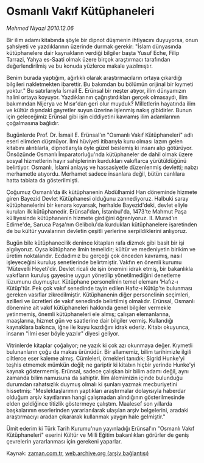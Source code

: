 # Osmanlı Vakıf       Kütüphaneleri

*Mehmed Niyazi 2010.12.06*

<td class="columnist-detail">
<p>Bir ilim adamı kitabında şöyle bir dipnot düşmenin ihtiyacını duyuyorsa, onun şahsiyeti ve yazdıklarının üzerinde durmak gerekir: "İslam dünyasında kütüphanelere dair kaynakların verdiği bilgiler başta Yusuf Eche, Filip Tarrazi, Yahya es-Saati olmak üzere birçok araştırmacı tarafından değerlendirilmiş ve bu konuda yüzlerce makale yazılmıştır.</p>
<p>
<div id="haberMetinDiv">
<p>Benim burada yaptığım, ağırlıklı olarak araştırmacıların ortaya çıkardığı bilgileri nakletmekten ibarettir. Bu bakımdan bu bölümün orijinal bir kıymeti yoktur." Bu satırlarıyla İsmail E. Erünsal bir neşter atıyor, ilim dünyamızın halini ortaya koyuyor. Yazdıklarının çağrıştırdıkları gerçek olmasaydı, ilim bakımından Nijerya ve Mısır'dan geri olur muyduk? Milletlerin hayatında ilim ve kültür dışındaki gayretler suyun üzerine işlenmiş nakış gibidirler. Bunun için geleceğimiz Erünsal gibi işin ciddiyetini kavramış ilim adamlarının çoğalmasına bağlıdır.
<p> Bugünlerde Prof. Dr. İsmail E. Erünsal'ın "Osmanlı Vakıf Kütüphaneleri" adlı eseri elimden düşmüyor. İlmi hüviyeti itibarıyla kuru olması lazım gelen kitabını alıntılarla, dipnotlarıyla öyle güzel beslemiş ki insanı alıp götürüyor. Önsözünde Osmanlı İmparatorluğu'nda kütüphaneler de dahil olmak üzere sosyal hizmetlerin hayır sahiplerinin kurdukları vakıflarca yürütüldüğünü belirtiyor. Osmanlı, İslami anlayış ve hassasiyetle düzenlenmiş devletti; nabzı merhametle atıyordu. Merhamet sadece insanlara değil, bütün canlılara hatta tabiata da gösterilmişti.
<p> Çoğumuz Osmanlı'da ilk kütüphanenin Abdülhamid Han döneminde hizmete giren Bayezid Devlet Kütüphanesi olduğunu zannediyoruz. Halbuki saray kütüphanelerini bir kenara koyarsak, herhalde Bayezid'deki, devlet eliyle kurulan ilk kütüphanedir. Erünsal'dan, İstanbul'da, 1473'te Mahmut Paşa külliyesinde kütüphanenin hizmete girdiğini öğreniyoruz. II. Murad'ın Edirne'de, Saruca Paşa'nın Gelibolu'da kurdukları kütüphanelere işaretinden de bu kültür yuvalarının devletin çeşitli yerlerine serpildiklerini anlıyoruz.
<p> Bugün bile kütüphanecilik denince kitapları rafa dizmek gibi basit bir işi algılıyoruz. Oysa kütüphane ilmin temelidir; kültür ve medeniyetin birikim ve üretim noktalarıdır. Ecdadımız bu gerçeği çok önceden kavramış, nasıl işleyeceğini kuruluş senetlerinde belirtmiştir. Vakfın en önemli kurumu 'Mütevelli Heyeti'dir. Devlet ricali de işin önemini idrak etmiş, bir bakanlıkla vakıfların kuruluş gayesine uygun yönetilip yönetilmediğini denetleme lüzumunu duymuştur. Kütüphane personelinin temel elemanı 'Hafız-ı Kütüp'tür. Pek çok vakıf senedinde tayin edilen Hafız-ı Kütüp'te bulunması gereken vasıflar zikredilmiştir. Kütüphanenin diğer personelinin seçimleri, azilleri ve ücretleri de vakıf senedinde belirtilmiş olmalıdır. Erünsal, Osmanlı dönemine ait vakıf kütüphaneleri hakkında genel bilgiler vermekle yetinmemiş, önemli kütüphaneleri ele almış; çalışan elemanlarına, maaşlarına, hizmet gün ve saatlerine dair bilgiler vermiş. Kullandığı kaynaklara bakınca, iğne ile kuyu kazdığını idrak ederiz. Kitabı okuyunca, insanın "İlmi eser böyle yazılır" diyesi geliyor.
<p> Vitrinlerde kitaplar çoğalıyor; ne yazık ki çok azı okunmaya değer. Kıymetli bulunanların çoğu da makas ürünüdür. Bir allamemiz, bilim tarihimizle ilgili ciltlerce eser kaleme almış. Cümleleri, örnekleri tanıdık; Sigrid Hunke'yi teşhis etmemek mümkün değil; ne gariptir ki kitabın hiçbir yerinde Hunke'yi kaynak göstermemiş. Erünsal, sadece çalışkan bir bilim adamı değil, aynı zamanda bilim namusuna da sahiptir. İlim âlemimizin içinde bulunduğu durumdan rahatsızlık duymuş olmalı ki şunları yazmak mecburiyetini hissetmiş: "Meslektaşlarımın yaptıkları araştırmalar dolayısıyla haberdar olduğum arşiv kayıtlarının hangi çalışmadan alındığının gösterilmesinde elden geldiğince titizlik göstermeye çalıştım. Maalesef son yıllarda başkalarının eserlerinden yararlanılarak ulaşılan arşiv belgelerini, aradaki araştırmacıyı aradan çıkararak kullanmak yaygın hale gelmiştir."
<p> Ümit ederim ki Türk Tarih Kurumu'nun yayınladığı Erünsal'ın "Osmanlı Vakıf Kütüphaneleri" eserini Kültür ve Milli Eğitim bakanlıkları görürler de geniş çevrelerin yararlanması için gerekeni yaparlar. </p></p></p></p></p></p></div>
</p>
<a href="http://web.archive.org/web/20110109183050/mailto:m.niyazi@zaman.com.tr">
</a></td>

Kaynak: [zaman.com.tr](http://zaman.com.tr/yazar.do?yazino=1061398), [web.archive.org (arşiv bağlantısı)](http://web.archive.org/web/20110109183050/http://www.zaman.com.tr:80/yazar.do?yazino=1061398)
